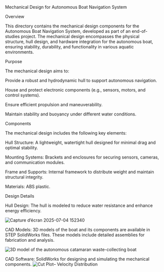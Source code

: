 Mechanical Design for Autonomous Boat Navigation System

Overview

This directory contains the mechanical design components for the Autonomous Boat Navigation System, developed as part of an end-of-studies project. The mechanical design encompasses the physical structure, hull design, and hardware integration for the autonomous boat, ensuring stability, durability, and functionality in various aquatic environments.

Purpose

The mechanical design aims to:





Provide a robust and hydrodynamic hull to support autonomous navigation.



House and protect electronic components (e.g., sensors, motors, and control systems).



Ensure efficient propulsion and maneuverability.



Maintain stability and buoyancy under different water conditions.

Components

The mechanical design includes the following key elements:





Hull Structure: A lightweight, watertight hull designed for minimal drag and optimal stability.



Mounting Systems: Brackets and enclosures for securing sensors, cameras, and communication modules.





Frame and Supports: Internal framework to distribute weight and maintain structural integrity.



Materials: ABS plastic.

Design Details





Hull Design: The hull is modeled to reduce water resistance and enhance energy efficiency.

![Capture d’écran 2025-07-04 152340](https://github.com/user-attachments/assets/ac7465c0-ddf8-4355-93e6-6117a4a5f692)


CAD Models: 3D models of the boat and its components are available in STEP SolidWorks files. These models include detailed assemblies for fabrication and analysis.

![3D model of the autonomous catamaran waste-collecting boat](https://github.com/user-attachments/assets/5a1cdbef-ac44-4177-b3ed-0714769e714a)


CAD Software: SolidWorks for designing and simulating the mechanical components.
![Cut Plot– Velocity Distribution](https://github.com/user-attachments/assets/b178d082-d021-48c9-bf80-afe449aafd0f)


